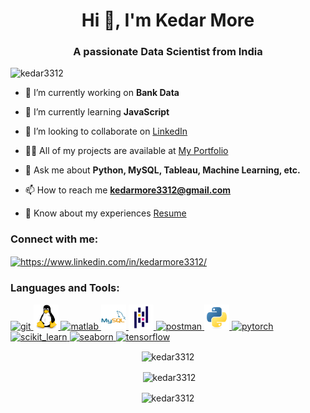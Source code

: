 <h1 align="center">Hi 👋, I'm Kedar More</h1>
<h3 align="center">A passionate Data Scientist from India</h3>

<p align="left"> <img src="https://komarev.com/ghpvc/?username=kedar3312&label=Profile%20views&color=0e75b6&style=flat" alt="kedar3312" /> </p>


- 🔭 I’m currently working on **Bank Data**

- 🌱 I’m currently learning **JavaScript**

- 👯 I’m looking to collaborate on [LinkedIn](https://www.linkedin.com/in/kedarmore3312/)

- 👨‍💻 All of my projects are available at [My Portfolio](https://kedar3312.github.io/)

- 💬 Ask me about **Python, MySQL, Tableau, Machine Learning, etc.**

- 📫 How to reach me **kedarmore3312@gmail.com**

- 📄 Know about my experiences [Resume](https://drive.google.com/file/d/1IUTeuScR8pTFtReu1GUc_9XqwVGjdCJq/view?usp=sharing)

<h3 align="left">Connect with me:</h3>
<p align="left">
<a href="https://linkedin.com/in/https://www.linkedin.com/in/kedarmore3312/" target="blank"><img align="center" src="https://raw.githubusercontent.com/rahuldkjain/github-profile-readme-generator/master/src/images/icons/Social/linked-in-alt.svg" alt="https://www.linkedin.com/in/kedarmore3312/" height="30" width="40" /></a>
</p>

<h3 align="left">Languages and Tools:</h3>
<p align="left"> <a href="https://git-scm.com/" target="_blank" rel="noreferrer"> <img src="https://www.vectorlogo.zone/logos/git-scm/git-scm-icon.svg" alt="git" width="40" height="40"/> </a> <a href="https://www.linux.org/" target="_blank" rel="noreferrer"> <img src="https://raw.githubusercontent.com/devicons/devicon/master/icons/linux/linux-original.svg" alt="linux" width="40" height="40"/> </a> <a href="https://www.mathworks.com/" target="_blank" rel="noreferrer"> <img src="https://upload.wikimedia.org/wikipedia/commons/2/21/Matlab_Logo.png" alt="matlab" width="40" height="40"/> </a> <a href="https://www.mysql.com/" target="_blank" rel="noreferrer"> <img src="https://raw.githubusercontent.com/devicons/devicon/master/icons/mysql/mysql-original-wordmark.svg" alt="mysql" width="40" height="40"/> </a> <a href="https://pandas.pydata.org/" target="_blank" rel="noreferrer"> <img src="https://raw.githubusercontent.com/devicons/devicon/2ae2a900d2f041da66e950e4d48052658d850630/icons/pandas/pandas-original.svg" alt="pandas" width="40" height="40"/> </a> <a href="https://postman.com" target="_blank" rel="noreferrer"> <img src="https://www.vectorlogo.zone/logos/getpostman/getpostman-icon.svg" alt="postman" width="40" height="40"/> </a> <a href="https://www.python.org" target="_blank" rel="noreferrer"> <img src="https://raw.githubusercontent.com/devicons/devicon/master/icons/python/python-original.svg" alt="python" width="40" height="40"/> </a> <a href="https://pytorch.org/" target="_blank" rel="noreferrer"> <img src="https://www.vectorlogo.zone/logos/pytorch/pytorch-icon.svg" alt="pytorch" width="40" height="40"/> </a> <a href="https://scikit-learn.org/" target="_blank" rel="noreferrer"> <img src="https://upload.wikimedia.org/wikipedia/commons/0/05/Scikit_learn_logo_small.svg" alt="scikit_learn" width="40" height="40"/> </a> <a href="https://seaborn.pydata.org/" target="_blank" rel="noreferrer"> <img src="https://seaborn.pydata.org/_images/logo-mark-lightbg.svg" alt="seaborn" width="40" height="40"/> </a> <a href="https://www.tensorflow.org" target="_blank" rel="noreferrer"> <img src="https://www.vectorlogo.zone/logos/tensorflow/tensorflow-icon.svg" alt="tensorflow" width="40" height="40"/> </a> </p>

<!-- <p align="center"> <a href="https://github.com/ryo-ma/github-profile-trophy"><img src="https://github-profile-trophy.vercel.app/?username=kedar3312" alt="kedar3312" /></a> </p> -->
<div align="center">
<p><img align="center" src="https://github-readme-stats.vercel.app/api/top-langs?username=kedar3312&show_icons=true&locale=en&layout=compact" alt="kedar3312" /></p>

<p>&nbsp;<img align="center" src="https://github-readme-stats.vercel.app/api?username=kedar3312&show_icons=true&locale=en" alt="kedar3312" /></p>

<p><img align="center" src="https://github-readme-streak-stats.herokuapp.com/?user=kedar3312&" alt="kedar3312" /></p>
</div>
